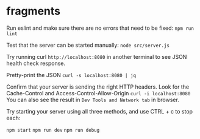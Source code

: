 # fragments
Run eslint and make sure there are no errors that need to be fixed:
`npm run lint`

Test that the server can be started manually:
`node src/server.js`

Try running curl `http://localhost:8080` in another terminal 
to see JSON health check response.

Pretty-print the JSON `curl -s localhost:8080 | jq`

Confirm that your server is sending the right HTTP headers.
Look for the Cache-Control and Access-Control-Allow-Origin
`curl -i localhost:8080`
You can also see the result in `Dev Tools and Network tab` in browser.

Try starting your server using all three methods, and use CTRL + c to stop each:

`npm start`
`npm run dev`
`npm run debug`

